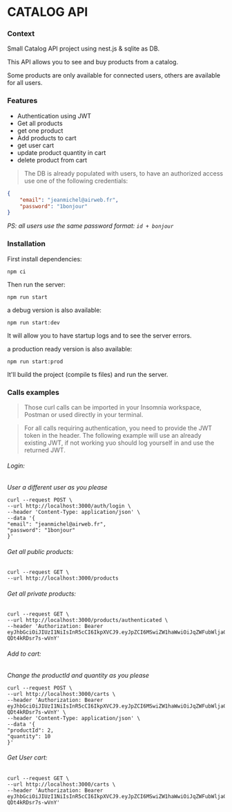 # CATALOG API

### Context

Small Catalog API project using nest.js & sqlite as DB.

This API allows you to see and buy products from a catalog.

Some products are only available for connected users, others are available for all users.


### Features

- Authentication using JWT
- Get all products
- get one product
- Add products to cart
- get user cart
- update product quantity in cart
- delete product from cart

> The DB is already populated with users, to have an authorized access use one of the following credentials:
```json
{
	"email": "jeanmichel@airweb.fr",
	"password": "1bonjour"
}
```
_PS: all users use the same password format: `id + bonjour`_

### Installation

First install dependencies:

```
npm ci
```

Then run the server:

```
npm run start
```

a debug version is also available:

```
npm run start:dev
```

It will allow you to have startup logs and to see the server errors.

a production ready version is also available:

```
npm run start:prod
```

It'll build the project (compile ts files) and run the server.


### Calls examples

> Those curl calls can be imported in your Insomnia workspace, Postman or used directly in your terminal.

> For all calls requiring authentication, you need to provide the JWT token in the header.
> The following example will use an already existing JWT, if not working yuo should log yourself in and use the returned JWT.

###### Login:

_User a different user as you please_

```
curl --request POST \
--url http://localhost:3000/auth/login \
--header 'Content-Type: application/json' \
--data '{
"email": "jeanmichel@airweb.fr",
"password": "1bonjour"
}'
```

###### Get all public products:

```
curl --request GET \
--url http://localhost:3000/products
```

###### Get all private products:

```
curl --request GET \
--url http://localhost:3000/products/authenticated \
--header 'Authorization: Bearer eyJhbGciOiJIUzI1NiIsInR5cCI6IkpXVCJ9.eyJpZCI6MSwiZW1haWwiOiJqZWFubWljaGVsQGFpcndlYi5mciIsImlhdCI6MTY1MDI4MTg3OCwiZXhwIjoxNjU1NDY1ODc4fQ.cdJOhqyNWZPdahO4c0pJzyzzZR-QDt4kRDsr7s-wVnY'
```

###### Add to cart:

_Change the productId and quantity as you please_

```
curl --request POST \
--url http://localhost:3000/carts \
--header 'Authorization: Bearer eyJhbGciOiJIUzI1NiIsInR5cCI6IkpXVCJ9.eyJpZCI6MSwiZW1haWwiOiJqZWFubWljaGVsQGFpcndlYi5mciIsImlhdCI6MTY1MDI4MTg3OCwiZXhwIjoxNjU1NDY1ODc4fQ.cdJOhqyNWZPdahO4c0pJzyzzZR-QDt4kRDsr7s-wVnY' \
--header 'Content-Type: application/json' \
--data '{
"productId": 2,
"quantity": 10
}'
```

###### Get User cart:

```
curl --request GET \
--url http://localhost:3000/carts \
--header 'Authorization: Bearer eyJhbGciOiJIUzI1NiIsInR5cCI6IkpXVCJ9.eyJpZCI6MSwiZW1haWwiOiJqZWFubWljaGVsQGFpcndlYi5mciIsImlhdCI6MTY1MDI4MTg3OCwiZXhwIjoxNjU1NDY1ODc4fQ.cdJOhqyNWZPdahO4c0pJzyzzZR-QDt4kRDsr7s-wVnY'
```
